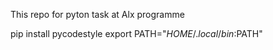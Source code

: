 This repo for pyton task at Alx programme



pip install pycodestyle
export PATH="$HOME/.local/bin:$PATH"